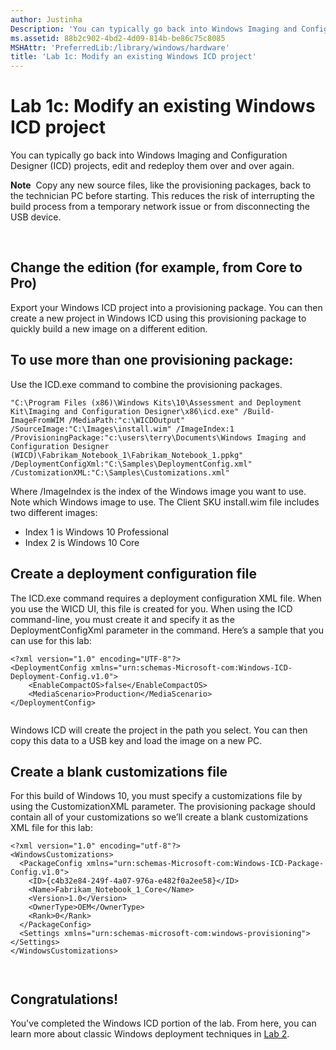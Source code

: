```yaml
---
author: Justinha
Description: 'You can typically go back into Windows Imaging and Configuration Designer (ICD) projects, edit and redeploy them over and over again.'
ms.assetid: 88b2c902-4bd2-4d09-814b-be86c75c8085
MSHAttr: 'PreferredLib:/library/windows/hardware'
title: 'Lab 1c: Modify an existing Windows ICD project'
---
```


# Lab 1c: Modify an existing Windows ICD project


You can typically go back into Windows Imaging and Configuration Designer (ICD) projects, edit and redeploy them over and over again.

**Note**  Copy any new source files, like the provisioning packages, back to the technician PC before starting. This reduces the risk of interrupting the build process from a temporary network issue or from disconnecting the USB device.

 

## <span id="Change_the_edition__for_example__from_Core_to_Pro_"></span><span id="change_the_edition__for_example__from_core_to_pro_"></span><span id="CHANGE_THE_EDITION__FOR_EXAMPLE__FROM_CORE_TO_PRO_"></span>Change the edition (for example, from Core to Pro)


Export your Windows ICD project into a provisioning package. You can then create a new project in Windows ICD using this provisioning package to quickly build a new image on a different edition.

## <span id="To_use_more_than_one_provisioning_package_"></span><span id="to_use_more_than_one_provisioning_package_"></span><span id="TO_USE_MORE_THAN_ONE_PROVISIONING_PACKAGE_"></span>To use more than one provisioning package:


Use the ICD.exe command to combine the provisioning packages.

``` syntax
"C:\Program Files (x86)\Windows Kits\10\Assessment and Deployment Kit\Imaging and Configuration Designer\x86\icd.exe" /Build-ImageFromWIM /MediaPath:"c:\WICDOutput" /SourceImage:"C:\Images\install.wim" /ImageIndex:1 /ProvisioningPackage:"c:\users\terry\Documents\Windows Imaging and Configuration Designer (WICD)\Fabrikam_Notebook_1\Fabrikam_Notebook_1.ppkg" /DeploymentConfigXml:"C:\Samples\DeploymentConfig.xml" /CustomizationXML:"C:\Samples\Customizations.xml" 
```

Where /ImageIndex is the index of the Windows image you want to use. Note which Windows image to use. The Client SKU install.wim file includes two different images:

-   Index 1 is Windows 10 Professional
-   Index 2 is Windows 10 Core

## <span id="Create_a_deployment_configuration_file"></span><span id="create_a_deployment_configuration_file"></span><span id="CREATE_A_DEPLOYMENT_CONFIGURATION_FILE"></span>Create a deployment configuration file


The ICD.exe command requires a deployment configuration XML file. When you use the WICD UI, this file is created for you. When using the ICD command-line, you must create it and specify it as the DeploymentConfigXml parameter in the command. Here’s a sample that you can use for this lab:

``` syntax
<?xml version="1.0" encoding="UTF-8"?>
<DeploymentConfig xmlns="urn:schemas-Microsoft-com:Windows-ICD-Deployment-Config.v1.0">
    <EnableCompactOS>false</EnableCompactOS>
    <MediaScenario>Production</MediaScenario>
</DeploymentConfig>
 
```

Windows ICD will create the project in the path you select. You can then copy this data to a USB key and load the image on a new PC.

## <span id="Create_a_blank_customizations_file"></span><span id="create_a_blank_customizations_file"></span><span id="CREATE_A_BLANK_CUSTOMIZATIONS_FILE"></span>Create a blank customizations file


For this build of Windows 10, you must specify a customizations file by using the CustomizationXML parameter. The provisioning package should contain all of your customizations so we’ll create a blank customizations XML file for this lab:

``` syntax
<?xml version="1.0" encoding="utf-8"?>
<WindowsCustomizations>
  <PackageConfig xmlns="urn:schemas-Microsoft-com:Windows-ICD-Package-Config.v1.0">
    <ID>{c4b32e84-249f-4a07-976a-e482f0a2ee58}</ID>
    <Name>Fabrikam_Notebook_1_Core</Name>
    <Version>1.0</Version>
    <OwnerType>OEM</OwnerType>
    <Rank>0</Rank>
  </PackageConfig>
  <Settings xmlns="urn:schemas-microsoft-com:windows-provisioning">
</Settings>
</WindowsCustomizations>

 
```

## <span id="Congratulations_"></span><span id="congratulations_"></span><span id="CONGRATULATIONS_"></span>Congratulations!


You've completed the Windows ICD portion of the lab. From here, you can learn more about classic Windows deployment techniques in [Lab 2](part-2--classic-style-deployment.md).

 

 





